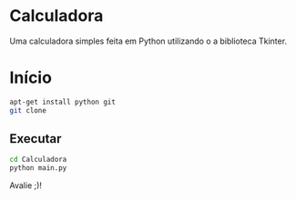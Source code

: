 # Calculadora
Uma calculadora simples feita em Python utilizando o a biblioteca Tkinter.

# Início
```bash
apt-get install python git
git clone
```
## Executar
```bash
cd Calculadora
python main.py
```

Avalie ;)!

